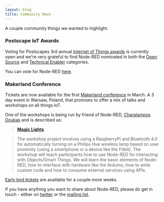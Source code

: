```yaml
---
layout: blog
title: Community News
---
```


A couple community things we wanted to highlight.

### Postscape IoT Awards

Voting for Postscapes 3rd annual [Internet of Things awards](http://postscapes.com/internet-of-things-award/) is currently open and we're very grateful to find Node-RED nominated in both the [Open Source](http://postscapes.com/internet-of-things-award/open-source/) and [Technical Enabler](http://postscapes.com/internet-of-things-award/iot-technical-enabler/) categories.

You can vote for Node-RED [here](http://postscapes.com/internet-of-things-award/project/node-red/).

### Makerland Conference

Tickets are now available for the first [Makerland conference](http://www.makerland.org/) in March. A 3 day event in Warsaw, Poland, that promises to offer a mix of talks and workshops on all things IoT.

One of the workshops is being run by friend of Node-RED, [Charalampos Doukas](http://www.makerland.org/speakers/#charalampos) and is described as:

> **[Magic Lights](http://www.makerland.org/workshops/#magic)**

>The workshop project involves using a RaspberryPi and Bluetooth 4.0 for automatically turning on a Philips Hue wireless lamp based on user proximity (using a smartphone or a device like the Fitbit). The workshop will teach participants how to use Node-RED for interacting with Objects/Smart Things. We will learn the basic elements of Node-RED, how to interface with hardware like the Arduino, how to write custom code and how to consume external services using APIs. 

[Early bird tickets](http://www.makerland.org/tickets/) are available for a couple more weeks.

If you have anything you want to share about Node-RED, please do get in touch - either on [twitter](http://twitter.com/nodered) or the [mailing list](https://groups.google.com/forum/#!forum/node-red).

